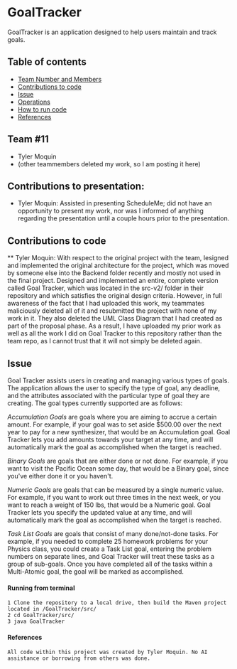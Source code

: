 # GoalTracker
GoalTracker is an application designed to help users maintain and track goals.
## Table of contents
* [Team Number and Members](#Team-#11)
* [Contributions to code](#Contributions-to-code)
* [Issue](#Issue)
* [Operations](#Operations)
* [How to run code](#How-to-run-code)
* [References](#References)
## Team #11
* Tyler Moquin
* (other teammembers deleted my work, so I am posting it here)

## Contributions to presentation:
* Tyler Moquin: Assisted in presenting ScheduleMe; did not have an opportunity to present my work, nor was I informed of anything regarding the presentation until a couple hours prior to the presentation.

## Contributions to code
** Tyler Moquin: With respect to the original project with the team, Iesigned and implemented the original architecture for the project, which was moved by someone else into the Backend folder recently and mostly not used in the final project. Designed and implemented an entire, complete version called Goal Tracker, which was located in the src-v2/ folder in their repository and which satisfies the original design criteria. However, in full awareness of the fact that I had uploaded this work, my teammates maliciously deleted all of it and resubmitted the project with none of my work in it. They also deleted the UML Class Diagram that I had created as part of the proposal phase.  As a result, I have uploaded my prior work as well as all the work I did on Goal Tracker to this repository rather than the team repo, as I cannot trust that it will not simply be deleted again.

## Issue
Goal Tracker assists users in creating and managing various types of goals. The application allows the user to specify the type of goal, any deadline, and the attributes associated with the particular type of goal they are creating. The goal types currently supported are as follows:

*Accumulation Goals* are goals where you are aiming to accrue a certain amount. For example, if your goal was to set aside $500.00 over the next year to pay for a new synthesizer, that would be an Accumulation goal. Goal Tracker lets you add amounts towards your target at any time, and will automatically mark the goal as accomplished when the target is reached.
 
*Binary Goals* are goals that are either done or not done. For example, if you want to visit the Pacific Ocean some day, that would be a Binary goal, since you've either done it or you haven't.

*Numeric Goals* are goals that can be measured by a single numeric value. For example, if you want to work out three times in the next week, or you want to reach a weight of 150 lbs, that would be a Numeric goal. Goal Tracker lets you specify the updated value at any time, and will automatically mark the goal as accomplished when the target is reached.

*Task List Goals* are goals that consist of many done/not-done tasks. For example, if you needed to complete 25 homework problems for your Physics class, you could create a Task List goal, entering the problem numbers on separate lines, and Goal Tracker will treat these tasks as a group of sub-goals. Once you have completed all of the tasks within a Multi-Atomic goal, the goal will be marked as accomplished.


#### Running from terminal
```
1 Clone the repository to a local drive, then build the Maven project located in /GoalTracker/src/
2 cd GoalTracker/src/
3 java GoalTracker

```

#### References
```
All code within this project was created by Tyler Moquin. No AI assistance or borrowing from others was done.





